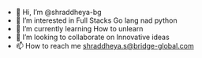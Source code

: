 - 👋 Hi, I’m @shraddheya-bg
- 👀 I’m interested in Full Stacks Go lang nad python
- 🌱 I’m currently learning How to unlearn
- 💞️ I’m looking to collaborate on Innovative ideas
- 📫 How to reach me shraddheya.s@bridge-global.com
